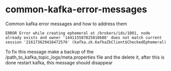 # common-kafka-error-messages
Common kafka error messages and how to address them

```
ERROR Error while creating ephemeral at /brokers/ids/1001, node already exists and owner '144115587025010688' does not match current session '216173629416472576' (kafka.zk.KafkaZkClient$CheckedEphemeral)
```
To fix this message make a backup of the /path_to_kafka_topic_logs/meta.properties file and the delete it, after this is done restart kafka, this message should disappear 
